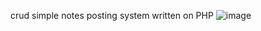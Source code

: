 crud
simple notes posting system written on PHP
![image](https://github.com/kirillusgudkov/crud/assets/96663849/d363905e-2820-4a47-8075-7be0a7fee147)
